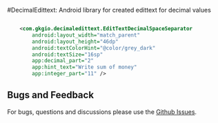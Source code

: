 #DecimalEdittext: Android library for created edittext for decimal values

``` xml

    <com.gkgio.decimaledittext.EditTextDecimalSpaceSeparator
        android:layout_width="match_parent"
        android:layout_height="46dp"
        android:textColorHint="@color/grey_dark"
        android:textSize="16sp"
        app:decimal_part="2"
        app:hint_text="Write sum of money"
        app:integer_part="11" />

```

## Bugs and Feedback

For bugs, questions and discussions please use the [Github Issues](https://github.com/gkgio/DecimalEdittext/issues).
